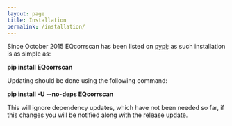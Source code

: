 ```yaml
---
layout: page
title: Installation
permalink: /installation/
---
```


Since October 2015 EQcorrscan has been listed on [pypi](https://pypi.python.org/pypi/EQcorrscan/0.0.8); as such installation
is as simple as:

**pip install EQcorrscan**

Updating should be done using the following command:

**pip install -U --no-deps EQcorrscan**

This will ignore dependency updates, which have not been needed so far, if this
changes you will be notified along with the release update.
